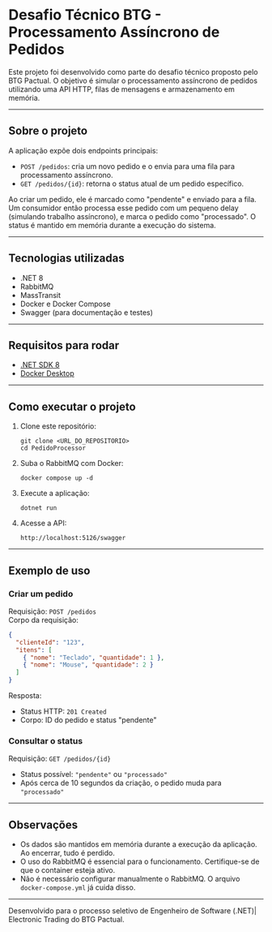 # Desafio Técnico BTG - Processamento Assíncrono de Pedidos

Este projeto foi desenvolvido como parte do desafio técnico proposto pelo BTG Pactual. O objetivo é simular o processamento assíncrono de pedidos utilizando uma API HTTP, filas de mensagens e armazenamento em memória.

---

## Sobre o projeto

A aplicação expõe dois endpoints principais:

- `POST /pedidos`: cria um novo pedido e o envia para uma fila para processamento assíncrono.
- `GET /pedidos/{id}`: retorna o status atual de um pedido específico.

Ao criar um pedido, ele é marcado como "pendente" e enviado para a fila. Um consumidor então processa esse pedido com um pequeno delay (simulando trabalho assíncrono), e marca o pedido como "processado". O status é mantido em memória durante a execução do sistema.

---

## Tecnologias utilizadas

- .NET 8
- RabbitMQ
- MassTransit
- Docker e Docker Compose
- Swagger (para documentação e testes)

---

## Requisitos para rodar

- [.NET SDK 8](https://dotnet.microsoft.com/en-us/download)
- [Docker Desktop](https://www.docker.com/products/docker-desktop)

---

## Como executar o projeto

1. Clone este repositório:
   ```
   git clone <URL_DO_REPOSITORIO>
   cd PedidoProcessor
   ```

2. Suba o RabbitMQ com Docker:
   ```
   docker compose up -d
   ```

3. Execute a aplicação:
   ```
   dotnet run
   ```

4. Acesse a API:
   ```
   http://localhost:5126/swagger
   ```

---

## Exemplo de uso

### Criar um pedido

Requisição: `POST /pedidos`  
Corpo da requisição:

```json
{
  "clienteId": "123",
  "itens": [
    { "nome": "Teclado", "quantidade": 1 },
    { "nome": "Mouse", "quantidade": 2 }
  ]
}
```

Resposta:
- Status HTTP: `201 Created`
- Corpo: ID do pedido e status "pendente"

### Consultar o status

Requisição: `GET /pedidos/{id}`

- Status possível: `"pendente"` ou `"processado"`
- Após cerca de 10 segundos da criação, o pedido muda para `"processado"`

---

## Observações

- Os dados são mantidos em memória durante a execução da aplicação. Ao encerrar, tudo é perdido.
- O uso do RabbitMQ é essencial para o funcionamento. Certifique-se de que o container esteja ativo.
- Não é necessário configurar manualmente o RabbitMQ. O arquivo `docker-compose.yml` já cuida disso.

---
Desenvolvido para o processo seletivo de Engenheiro de Software (.NET)| Electronic Trading do BTG Pactual.